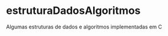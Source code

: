 estruturaDadosAlgoritmos
========================

Algumas estruturas de dados e algoritmos implementadas em C